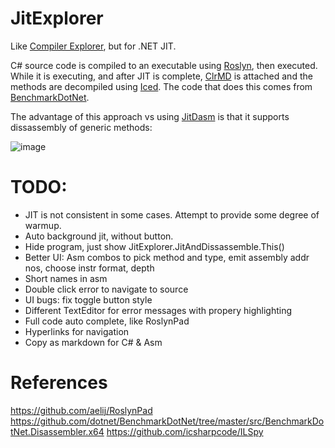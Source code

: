 # JitExplorer

Like [Compiler Explorer](https://godbolt.org/), but for .NET JIT.

C# source code is compiled to an executable using [Roslyn](https://github.com/dotnet/roslyn), then executed. While it is executing, and after JIT is complete, [ClrMD](https://github.com/microsoft/clrmd) is attached and the methods are decompiled using [Iced](https://github.com/0xd4d/iced). The code that does this comes from [BenchmarkDotNet](https://github.com/dotnet/BenchmarkDotNet/tree/master/src/BenchmarkDotNet.Disassembler.x64).

The advantage of this approach vs using [JitDasm](https://github.com/0xd4d/JitDasm) is that it supports dissassembly of generic methods:

![image](https://user-images.githubusercontent.com/12851828/86521372-c3106680-be04-11ea-90bd-81aead515b07.png)

# TODO:

- JIT is not consistent in some cases. Attempt to provide some degree of warmup.
- Auto background jit, without button.
- Hide program, just show JitExplorer.JitAndDissassemble.This()
- Better UI: Asm combos to pick method and type, emit assembly addr nos, choose instr format, depth
- Short names in asm
- Double click error to navigate to source
- UI bugs: fix toggle button style
- Different TextEditor for error messages with propery highlighting
- Full code auto complete, like RoslynPad
- Hyperlinks for navigation
- Copy as markdown for C# & Asm


# References

https://github.com/aelij/RoslynPad
https://github.com/dotnet/BenchmarkDotNet/tree/master/src/BenchmarkDotNet.Disassembler.x64
https://github.com/icsharpcode/ILSpy
